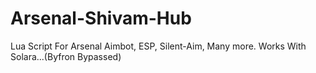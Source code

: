 # Arsenal-Shivam-Hub
Lua Script For Arsenal Aimbot, ESP, Silent-Aim, Many more. Works With Solara...(Byfron Bypassed)
